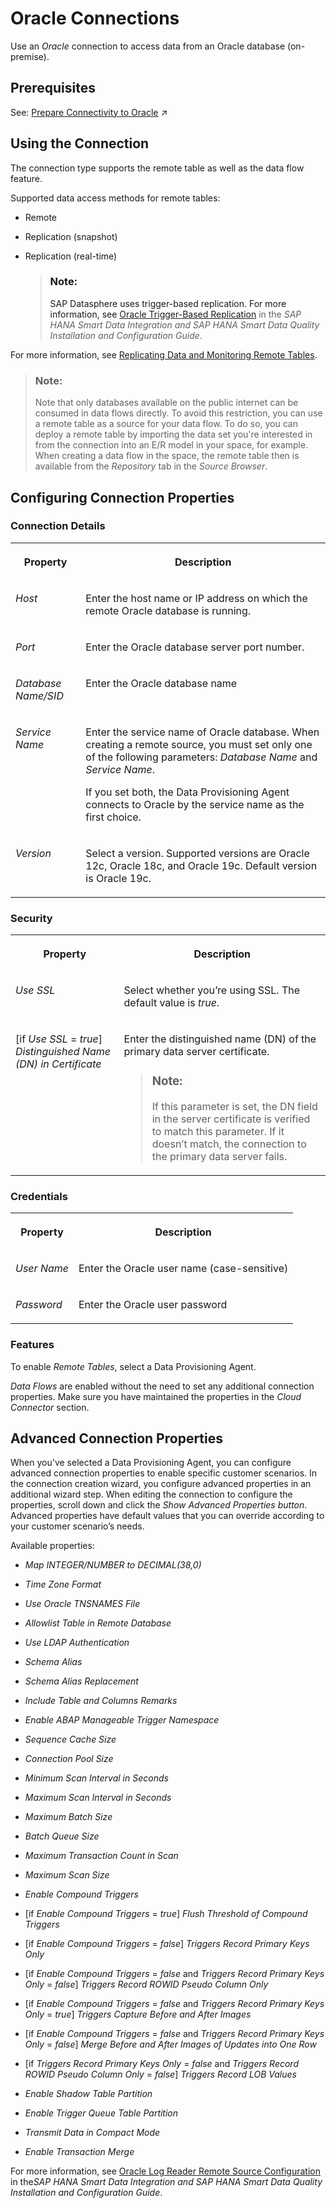 <!-- loioc73ae0601d364f47830d339b6e86b7e8 -->

# Oracle Connections

Use an *Oracle* connection to access data from an Oracle database \(on-premise\). 



## Prerequisites

See: [Prepare Connectivity to Oracle](https://help.sap.com/viewer/9f804b8efa8043539289f42f372c4862/cloud/en-US/9fca7c484e974429afc6570196303c35.html "To be able to successfully validate and use a connection to an Oracle database for remote tables or data flows, certain preparations have to be made.") :arrow_upper_right:



<a name="loioc73ae0601d364f47830d339b6e86b7e8__Oracle_usage"/>

## Using the Connection

The connection type supports the remote table as well as the data flow feature.

Supported data access methods for remote tables:

-   Remote
-   Replication \(snapshot\)
-   Replication \(real-time\)

    > ### Note:  
    > SAP Datasphere uses trigger-based replication. For more information, see [Oracle Trigger-Based Replication](https://help.sap.com/viewer/7952ef28a6914997abc01745fef1b607/latest/en-US/0167d05537d84b0ea32979be85266b54.html) in the *SAP HANA Smart Data Integration and SAP HANA Smart Data Quality Installation and Configuration Guide*.


For more information, see [Replicating Data and Monitoring Remote Tables](../Data-Integration-Monitor/replicating-data-and-monitoring-remote-tables-4dd95d7.md). 

> ### Note:  
> Note that only databases available on the public internet can be consumed in data flows directly. To avoid this restriction, you can use a remote table as a source for your data flow. To do so, you can deploy a remote table by importing the data set you're interested in from the connection into an E/R model in your space, for example. When creating a data flow in the space, the remote table then is available from the *Repository* tab in the *Source Browser*.



<a name="loioc73ae0601d364f47830d339b6e86b7e8__section_nrb_hcc_x4b"/>

## Configuring Connection Properties



### Connection Details


<table>
<tr>
<th valign="top">

Property



</th>
<th valign="top">

Description



</th>
</tr>
<tr>
<td valign="top">

*Host*  



</td>
<td valign="top">

Enter the host name or IP address on which the remote Oracle database is running. 



</td>
</tr>
<tr>
<td valign="top">

*Port*  



</td>
<td valign="top">

Enter the Oracle database server port number. 



</td>
</tr>
<tr>
<td valign="top">

*Database Name/SID*  



</td>
<td valign="top">

Enter the Oracle database name 



</td>
</tr>
<tr>
<td valign="top">

*Service Name*



</td>
<td valign="top">

Enter the service name of Oracle database. When creating a remote source, you must set only one of the following parameters: *Database Name* and *Service Name*. 

If you set both, the Data Provisioning Agent connects to Oracle by the service name as the first choice.



</td>
</tr>
<tr>
<td valign="top">

*Version*



</td>
<td valign="top">

Select a version. Supported versions are Oracle 12c, Oracle 18c, and Oracle 19c. Default version is Oracle 19c.



</td>
</tr>
</table>



### Security


<table>
<tr>
<th valign="top">

Property



</th>
<th valign="top">

Description



</th>
</tr>
<tr>
<td valign="top">

*Use SSL*  



</td>
<td valign="top">

Select whether you’re using SSL. The default value is *true*. 



</td>
</tr>
<tr>
<td valign="top">

\[if *Use SSL* = *true*\] *Distinguished Name \(DN\) in Certificate*  



</td>
<td valign="top">

Enter the distinguished name \(DN\) of the primary data server certificate. 

> ### Note:  
> If this parameter is set, the DN field in the server certificate is verified to match this parameter. If it doesn’t match, the connection to the primary data server fails.



</td>
</tr>
</table>



### Credentials


<table>
<tr>
<th valign="top">

Property



</th>
<th valign="top">

Description



</th>
</tr>
<tr>
<td valign="top">

*User Name*  



</td>
<td valign="top">

Enter the Oracle user name \(case-sensitive\) 



</td>
</tr>
<tr>
<td valign="top">

*Password*  



</td>
<td valign="top">

Enter the Oracle user password 



</td>
</tr>
</table>



### Features

To enable *Remote Tables*, select a Data Provisioning Agent.

*Data Flows* are enabled without the need to set any additional connection properties. Make sure you have maintained the properties in the *Cloud Connector* section.



<a name="loioc73ae0601d364f47830d339b6e86b7e8__section_zrg_tsk_lpb"/>

## Advanced Connection Properties

When you've selected a Data Provisioning Agent, you can configure advanced connection properties to enable specific customer scenarios. In the connection creation wizard, you configure advanced properties in an additional wizard step. When editing the connection to configure the properties, scroll down and click the *Show Advanced Properties button*. Advanced properties have default values that you can override according to your customer scenario’s needs.

Available properties:

-   *Map INTEGER/NUMBER to DECIMAL\(38,0\)*

-   *Time Zone Format*

-   *Use Oracle TNSNAMES File*

-   *Allowlist Table in Remote Database*

-   *Use LDAP Authentication*

-   *Schema Alias*

-   *Schema Alias Replacement*

-   *Include Table and Columns Remarks*

-   *Enable ABAP Manageable Trigger Namespace*

-   *Sequence Cache Size*

-   *Connection Pool Size*

-   *Minimum Scan Interval in Seconds*

-   *Maximum Scan Interval in Seconds*

-   *Maximum Batch Size*

-   *Batch Queue Size*

-   *Maximum Transaction Count in Scan*

-   *Maximum Scan Size*

-   *Enable Compound Triggers*

-   \[if *Enable Compound Triggers* = *true*\] *Flush Threshold of Compound Triggers*

-   \[if *Enable Compound Triggers* = *false*\] *Triggers Record Primary Keys Only*

-   \[if *Enable Compound Triggers* = *false* and *Triggers Record Primary Keys Only* = *false*\] *Triggers Record ROWID Pseudo Column Only*

-   \[if *Enable Compound Triggers* = *false* and *Triggers Record Primary Keys Only* = *true*\] *Triggers Capture Before and After Images*

-   \[if *Enable Compound Triggers* = *false* and *Triggers Record Primary Keys Only* = *false*\] *Merge Before and After Images of Updates into One Row*

-   \[if *Triggers Record Primary Keys Only* = *false* and *Triggers Record ROWID Pseudo Column Only* = *false*\] *Triggers Record LOB Values*

-   *Enable Shadow Table Partition*

-   *Enable Trigger Queue Table Partition*

-   *Transmit Data in Compact Mode*

-   *Enable Transaction Merge*


For more information, see [Oracle Log Reader Remote Source Configuration](https://help.sap.com/viewer/7952ef28a6914997abc01745fef1b607/latest/en-US/01175421322d488cb508aaa2ca42fb47.html) in the*SAP HANA Smart Data Integration and SAP HANA Smart Data Quality Installation and Configuration Guide*.

